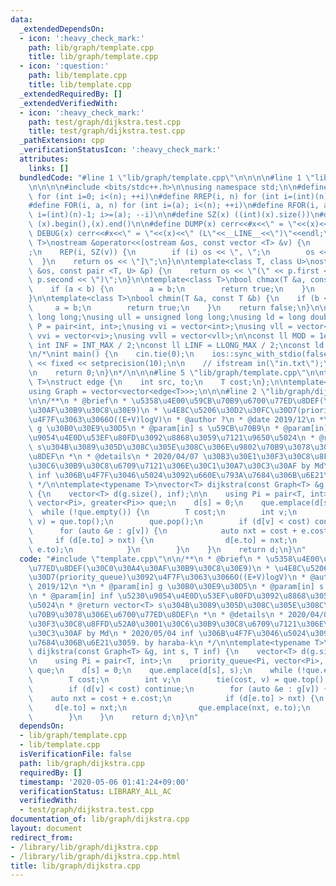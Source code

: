 ```yaml
---
data:
  _extendedDependsOn:
  - icon: ':heavy_check_mark:'
    path: lib/graph/template.cpp
    title: lib/graph/template.cpp
  - icon: ':question:'
    path: lib/template.cpp
    title: lib/template.cpp
  _extendedRequiredBy: []
  _extendedVerifiedWith:
  - icon: ':heavy_check_mark:'
    path: test/graph/dijkstra.test.cpp
    title: test/graph/dijkstra.test.cpp
  _pathExtension: cpp
  _verificationStatusIcon: ':heavy_check_mark:'
  attributes:
    links: []
  bundledCode: "#line 1 \"lib/graph/template.cpp\"\n\n\n\n#line 1 \"lib/template.cpp\"\
    \n\n\n\n#include <bits/stdc++.h>\n\nusing namespace std;\n\n#define REP(i, n)\
    \ for (int i=0; i<(n); ++i)\n#define RREP(i, n) for (int i=(int)(n)-1; i>=0; --i)\n\
    #define FOR(i, a, n) for (int i=(a); i<(n); ++i)\n#define RFOR(i, a, n) for (int\
    \ i=(int)(n)-1; i>=(a); --i)\n\n#define SZ(x) ((int)(x).size())\n#define ALL(x)\
    \ (x).begin(),(x).end()\n\n#define DUMP(x) cerr<<#x<<\" = \"<<(x)<<endl\n#define\
    \ DEBUG(x) cerr<<#x<<\" = \"<<(x)<<\" (L\"<<__LINE__<<\")\"<<endl;\n\ntemplate<class\
    \ T>\nostream &operator<<(ostream &os, const vector <T> &v) {\n    os << \"[\"\
    ;\n    REP(i, SZ(v)) {\n        if (i) os << \", \";\n        os << v[i];\n  \
    \  }\n    return os << \"]\";\n}\n\ntemplate<class T, class U>\nostream &operator<<(ostream\
    \ &os, const pair <T, U> &p) {\n    return os << \"(\" << p.first << \" \" <<\
    \ p.second << \")\";\n}\n\ntemplate<class T>\nbool chmax(T &a, const T &b) {\n\
    \    if (a < b) {\n        a = b;\n        return true;\n    }\n    return false;\n\
    }\n\ntemplate<class T>\nbool chmin(T &a, const T &b) {\n    if (b < a) {\n   \
    \     a = b;\n        return true;\n    }\n    return false;\n}\n\nusing ll =\
    \ long long;\nusing ull = unsigned long long;\nusing ld = long double;\nusing\
    \ P = pair<int, int>;\nusing vi = vector<int>;\nusing vll = vector<ll>;\nusing\
    \ vvi = vector<vi>;\nusing vvll = vector<vll>;\n\nconst ll MOD = 1e9 + 7;\nconst\
    \ int INF = INT_MAX / 2;\nconst ll LINF = LLONG_MAX / 2;\nconst ld eps = 1e-9;\n\
    \n/*\nint main() {\n    cin.tie(0);\n    ios::sync_with_stdio(false);\n    cout\
    \ << fixed << setprecision(10);\n\n    // ifstream in(\"in.txt\");\n    // cin.rdbuf(in.rdbuf());\n\
    \n    return 0;\n}\n*/\n\n\n#line 5 \"lib/graph/template.cpp\"\n\ntemplate<typename\
    \ T>\nstruct edge {\n    int src, to;\n    T cost;\n};\n\ntemplate<typename T>\n\
    using Graph = vector<vector<edge<T>>>;\n\n\n#line 2 \"lib/graph/dijkstra.cpp\"\
    \n\n/**\n * @brief\n * \u5358\u4E00\u59CB\u70B9\u6700\u77ED\u8DEF(\u30C0\u30A4\
    \u30AF\u30B9\u30C8\u30E9)\n * \u4E8C\u5206\u30D2\u30FC\u30D7(priority_queue)\u3092\
    \u4F7F\u3063\u3066O((E+V)logV)\n * @author ?\n * @date 2019/12\n *\n * @param[in]\
    \ g \u30B0\u30E9\u30D5\n * @param[in] s \u59CB\u70B9\n * @param[in] inf \u5230\
    \u9054\u4E0D\u53EF\u80FD\u3092\u8868\u3059\u7121\u9650\u5024\n * @return vector<T>\
    \ s\u304B\u3089\u305D\u308C\u305E\u308C\u306E\u9802\u70B9\u3078\u306E\u6700\u77ED\
    \u8DEF\n *\n * @details\n * 2020/04/07 \u30B3\u30E1\u30F3\u30C8\u8FFD\u52A0\u3001\
    \u30C6\u30B9\u30C8\u6709\u7121\u306E\u30C1\u30A7\u30C3\u30AF by Md\n * 2020/05/04\
    \ inf \u306B\u4F7F\u3046\u5024\u3092\u660E\u793A\u7684\u306B\u6E21\u3059. by haraba-k\n\
    \ */\n\ntemplate<typename T>\nvector<T> dijkstra(const Graph<T> &g, int s, T inf)\
    \ {\n    vector<T> d(g.size(), inf);\n\n    using Pi = pair<T, int>;\n    priority_queue<Pi,\
    \ vector<Pi>, greater<Pi>> que;\n    d[s] = 0;\n    que.emplace(d[s], s);\n  \
    \  while (!que.empty()) {\n        T cost;\n        int v;\n        tie(cost,\
    \ v) = que.top();\n        que.pop();\n        if (d[v] < cost) continue;\n  \
    \      for (auto &e : g[v]) {\n            auto nxt = cost + e.cost;\n       \
    \     if (d[e.to] > nxt) {\n                d[e.to] = nxt;\n                que.emplace(nxt,\
    \ e.to);\n            }\n        }\n    }\n    return d;\n}\n"
  code: "#include \"template.cpp\"\n\n/**\n * @brief\n * \u5358\u4E00\u59CB\u70B9\u6700\
    \u77ED\u8DEF(\u30C0\u30A4\u30AF\u30B9\u30C8\u30E9)\n * \u4E8C\u5206\u30D2\u30FC\
    \u30D7(priority_queue)\u3092\u4F7F\u3063\u3066O((E+V)logV)\n * @author ?\n * @date\
    \ 2019/12\n *\n * @param[in] g \u30B0\u30E9\u30D5\n * @param[in] s \u59CB\u70B9\
    \n * @param[in] inf \u5230\u9054\u4E0D\u53EF\u80FD\u3092\u8868\u3059\u7121\u9650\
    \u5024\n * @return vector<T> s\u304B\u3089\u305D\u308C\u305E\u308C\u306E\u9802\
    \u70B9\u3078\u306E\u6700\u77ED\u8DEF\n *\n * @details\n * 2020/04/07 \u30B3\u30E1\
    \u30F3\u30C8\u8FFD\u52A0\u3001\u30C6\u30B9\u30C8\u6709\u7121\u306E\u30C1\u30A7\
    \u30C3\u30AF by Md\n * 2020/05/04 inf \u306B\u4F7F\u3046\u5024\u3092\u660E\u793A\
    \u7684\u306B\u6E21\u3059. by haraba-k\n */\n\ntemplate<typename T>\nvector<T>\
    \ dijkstra(const Graph<T> &g, int s, T inf) {\n    vector<T> d(g.size(), inf);\n\
    \n    using Pi = pair<T, int>;\n    priority_queue<Pi, vector<Pi>, greater<Pi>>\
    \ que;\n    d[s] = 0;\n    que.emplace(d[s], s);\n    while (!que.empty()) {\n\
    \        T cost;\n        int v;\n        tie(cost, v) = que.top();\n        que.pop();\n\
    \        if (d[v] < cost) continue;\n        for (auto &e : g[v]) {\n        \
    \    auto nxt = cost + e.cost;\n            if (d[e.to] > nxt) {\n           \
    \     d[e.to] = nxt;\n                que.emplace(nxt, e.to);\n            }\n\
    \        }\n    }\n    return d;\n}\n"
  dependsOn:
  - lib/graph/template.cpp
  - lib/template.cpp
  isVerificationFile: false
  path: lib/graph/dijkstra.cpp
  requiredBy: []
  timestamp: '2020-05-06 01:41:24+09:00'
  verificationStatus: LIBRARY_ALL_AC
  verifiedWith:
  - test/graph/dijkstra.test.cpp
documentation_of: lib/graph/dijkstra.cpp
layout: document
redirect_from:
- /library/lib/graph/dijkstra.cpp
- /library/lib/graph/dijkstra.cpp.html
title: lib/graph/dijkstra.cpp
---
```

